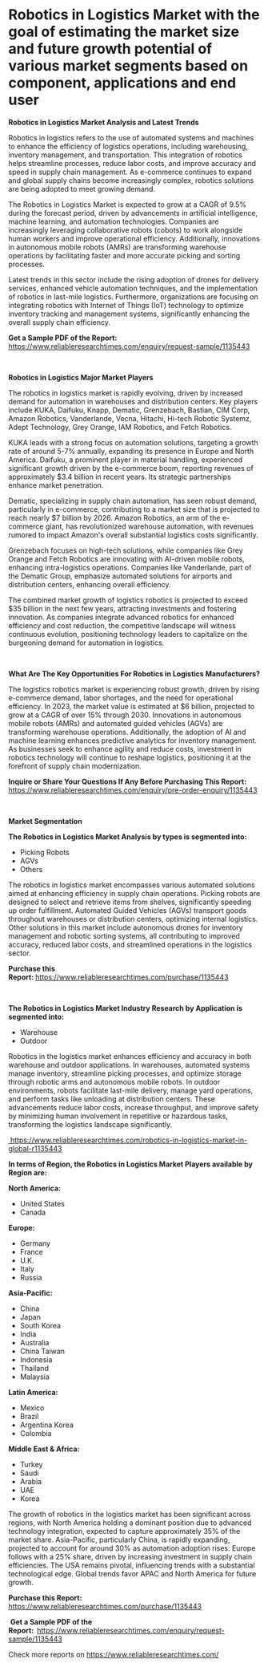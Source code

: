 <p><h1>Robotics in Logistics Market with the goal of estimating the market size and future growth potential of various market segments based on component, applications and end user</h1></p><p><strong>Robotics in Logistics Market Analysis and Latest Trends</strong></p>
<p><p>Robotics in logistics refers to the use of automated systems and machines to enhance the efficiency of logistics operations, including warehousing, inventory management, and transportation. This integration of robotics helps streamline processes, reduce labor costs, and improve accuracy and speed in supply chain management. As e-commerce continues to expand and global supply chains become increasingly complex, robotics solutions are being adopted to meet growing demand.</p><p>The Robotics in Logistics Market is expected to grow at a CAGR of 9.5% during the forecast period, driven by advancements in artificial intelligence, machine learning, and automation technologies. Companies are increasingly leveraging collaborative robots (cobots) to work alongside human workers and improve operational efficiency. Additionally, innovations in autonomous mobile robots (AMRs) are transforming warehouse operations by facilitating faster and more accurate picking and sorting processes.</p><p>Latest trends in this sector include the rising adoption of drones for delivery services, enhanced vehicle automation techniques, and the implementation of robotics in last-mile logistics. Furthermore, organizations are focusing on integrating robotics with Internet of Things (IoT) technology to optimize inventory tracking and management systems, significantly enhancing the overall supply chain efficiency.</p></p>
<p><strong>Get a Sample PDF of the Report:&nbsp;</strong> <a href="https://www.reliableresearchtimes.com/enquiry/request-sample/1135443?utm_campaign=2237&utm_medium=2&utm_source=Github&utm_content=ia&utm_term=09042025&utm_id=robotics-in-logistics">https://www.reliableresearchtimes.com/enquiry/request-sample/1135443</a></p>
<p>&nbsp;</p>
<p><strong>Robotics in Logistics Major Market Players</strong></p>
<p><p>The robotics in logistics market is rapidly evolving, driven by increased demand for automation in warehouses and distribution centers. Key players include KUKA, Daifuku, Knapp, Dematic, Grenzebach, Bastian, CIM Corp, Amazon Robotics, Vanderlande, Vecna, Hitachi, Hi-tech Robotic Systemz, Adept Technology, Grey Orange, IAM Robotics, and Fetch Robotics.</p><p>KUKA leads with a strong focus on automation solutions, targeting a growth rate of around 5-7% annually, expanding its presence in Europe and North America. Daifuku, a prominent player in material handling, experienced significant growth driven by the e-commerce boom, reporting revenues of approximately $3.4 billion in recent years. Its strategic partnerships enhance market penetration.</p><p>Dematic, specializing in supply chain automation, has seen robust demand, particularly in e-commerce, contributing to a market size that is projected to reach nearly $7 billion by 2026. Amazon Robotics, an arm of the e-commerce giant, has revolutionized warehouse automation, with revenues rumored to impact Amazon's overall substantial logistics costs significantly.</p><p>Grenzebach focuses on high-tech solutions, while companies like Grey Orange and Fetch Robotics are innovating with AI-driven mobile robots, enhancing intra-logistics operations. Companies like Vanderlande, part of the Dematic Group, emphasize automated solutions for airports and distribution centers, enhancing overall efficiency.</p><p>The combined market growth of logistics robotics is projected to exceed $35 billion in the next few years, attracting investments and fostering innovation. As companies integrate advanced robotics for enhanced efficiency and cost reduction, the competitive landscape will witness continuous evolution, positioning technology leaders to capitalize on the burgeoning demand for automation in logistics.</p></p>
<p>&nbsp;</p>
<p><strong>What Are The Key Opportunities For Robotics in Logistics Manufacturers?</strong></p>
<p><p>The logistics robotics market is experiencing robust growth, driven by rising e-commerce demand, labor shortages, and the need for operational efficiency. In 2023, the market value is estimated at $6 billion, projected to grow at a CAGR of over 15% through 2030. Innovations in autonomous mobile robots (AMRs) and automated guided vehicles (AGVs) are transforming warehouse operations. Additionally, the adoption of AI and machine learning enhances predictive analytics for inventory management. As businesses seek to enhance agility and reduce costs, investment in robotics technology will continue to reshape logistics, positioning it at the forefront of supply chain modernization.</p></p>
<p><strong>Inquire or Share Your Questions If Any Before Purchasing This Report:</strong> <a href="https://www.reliableresearchtimes.com/enquiry/pre-order-enquiry/1135443?utm_campaign=2237&utm_medium=2&utm_source=Github&utm_content=ia&utm_term=09042025&utm_id=robotics-in-logistics">https://www.reliableresearchtimes.com/enquiry/pre-order-enquiry/1135443</a></p>
<p>&nbsp;</p>
<p><strong>Market Segmentation</strong></p>
<p><strong>The Robotics in Logistics Market Analysis by types is segmented into:</strong></p>
<p><ul><li>Picking Robots</li><li>AGVs</li><li>Others</li></ul></p>
<p><p>The robotics in logistics market encompasses various automated solutions aimed at enhancing efficiency in supply chain operations. Picking robots are designed to select and retrieve items from shelves, significantly speeding up order fulfillment. Automated Guided Vehicles (AGVs) transport goods throughout warehouses or distribution centers, optimizing internal logistics. Other solutions in this market include autonomous drones for inventory management and robotic sorting systems, all contributing to improved accuracy, reduced labor costs, and streamlined operations in the logistics sector.</p></p>
<p><strong>Purchase this Report:&nbsp;</strong><a href="https://www.reliableresearchtimes.com/purchase/1135443?utm_campaign=2237&utm_medium=2&utm_source=Github&utm_content=ia&utm_term=09042025&utm_id=robotics-in-logistics">https://www.reliableresearchtimes.com/purchase/1135443</a></p>
<p>&nbsp;</p>
<p><strong>The Robotics in Logistics Market Industry Research by Application is segmented into:</strong></p>
<p><ul><li>Warehouse</li><li>Outdoor</li></ul></p>
<p><p>Robotics in the logistics market enhances efficiency and accuracy in both warehouse and outdoor applications. In warehouses, automated systems manage inventory, streamline picking processes, and optimize storage through robotic arms and autonomous mobile robots. In outdoor environments, robots facilitate last-mile delivery, manage yard operations, and perform tasks like unloading at distribution centers. These advancements reduce labor costs, increase throughput, and improve safety by minimizing human involvement in repetitive or hazardous tasks, transforming the logistics landscape significantly.</p></p>
<p><a href="https://www.reliableresearchtimes.com/robotics-in-logistics-market-in-global-r1135443?utm_campaign=2237&utm_medium=2&utm_source=Github&utm_content=ia&utm_term=09042025&utm_id=robotics-in-logistics">&nbsp;https://www.reliableresearchtimes.com/robotics-in-logistics-market-in-global-r1135443</a></p>
<p><strong>In terms of Region, the Robotics in Logistics Market Players available by Region are:</strong></p>
<p>
    <p> <strong> North America: </strong>
        <ul>
            <li>United States</li>
            <li>Canada</li>
        </ul>
        </p> 
    <p> <strong> Europe: </strong>
        <ul>
            <li>Germany</li>
            <li>France</li>
            <li>U.K.</li>
            <li>Italy</li>
            <li>Russia</li>
        </ul>
        </p> 
    <p> <strong> Asia-Pacific: </strong>
        <ul>
            <li>China</li>
            <li>Japan</li>
            <li>South Korea</li>
            <li>India</li>
            <li>Australia</li>
            <li>China Taiwan</li>
            <li>Indonesia</li>
            <li>Thailand</li>
            <li>Malaysia</li>
        </ul>
        </p> 
    <p> <strong> Latin America: </strong>
        <ul>
            <li>Mexico</li>
            <li>Brazil</li>
            <li>Argentina Korea</li>
            <li>Colombia</li>
        </ul>
        </p> 
    <p> <strong> Middle East & Africa: </strong>
        <ul>
            <li>Turkey</li>
            <li>Saudi</li>
            <li>Arabia</li>
            <li>UAE</li>
            <li>Korea</li>
        </ul>
    </p>
    </p>
<p><p>The growth of robotics in the logistics market has been significant across regions, with North America holding a dominant position due to advanced technology integration, expected to capture approximately 35% of the market share. Asia-Pacific, particularly China, is rapidly expanding, projected to account for around 30% as automation adoption rises. Europe follows with a 25% share, driven by increasing investment in supply chain efficiencies. The USA remains pivotal, influencing trends with a substantial technological edge. Global trends favor APAC and North America for future growth.</p></p>
<p><strong>Purchase this Report: </strong><a href="https://www.reliableresearchtimes.com/purchase/1135443?utm_campaign=2237&utm_medium=2&utm_source=Github&utm_content=ia&utm_term=09042025&utm_id=robotics-in-logistics">https://www.reliableresearchtimes.com/purchase/1135443</a></p>
<p>&nbsp;<strong>Get a Sample PDF of the Report:&nbsp;&nbsp;</strong><a href="https://www.reliableresearchtimes.com/enquiry/request-sample/1135443?utm_campaign=2237&utm_medium=2&utm_source=Github&utm_content=ia&utm_term=09042025&utm_id=robotics-in-logistics">https://www.reliableresearchtimes.com/enquiry/request-sample/1135443</a></p>
<p><strong></strong></p>
<p>Check more reports on <a href="https://www.reliableresearchtimes.com/?utm_campaign=2237&utm_medium=2&utm_source=Github&utm_content=ia&utm_term=09042025&utm_id=robotics-in-logistics">https://www.reliableresearchtimes.com/</a></p>